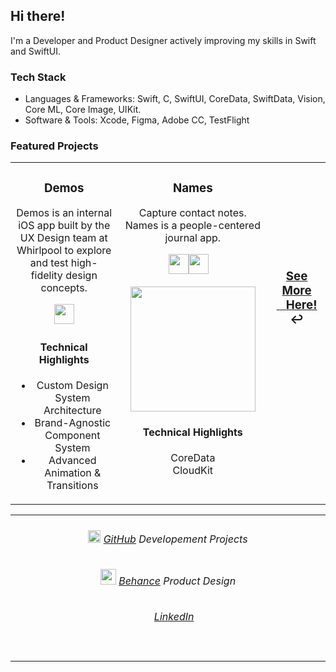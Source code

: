 <h2>Hi there!</h2>

<p>I'm a Developer and Product Designer actively improving my skills in Swift and SwiftUI.</p>

<h3> Tech Stack</h3>
<ul>
  <li>Languages & Frameworks: Swift, C, SwiftUI, CoreData, SwiftData, Vision, Core ML, Core Image, UIKit.</li>
  <li>Software & Tools: Xcode, Figma, Adobe CC, TestFlight </li>
</ul>

<h3>Featured Projects</h3>

<table>
<tr>

<!-- PROJECT 1 - DEMOS -->
<td valign="top" align="center" width="380">

<h3>Demos</h3>  
<p>
Demos is an internal iOS app built by the UX Design team at Whirlpool to explore and test high-fidelity design concepts.
</p>

<a href="https://github.com/ricardonovelot/Names-Public"><img src="https://github.com/user-attachments/assets/0262ec1b-1c6c-41c9-b6f9-1cc0e5462344" width="32">‏‏</a>

<h4>Technical Highlights</h4>
<ul>
<li>Custom Design System Architecture</li>
<li>Brand-Agnostic Component System</li>
<li>Advanced Animation & Transitions</li>
</ul>



<!-- PROJECT 2 - NAMES -->
<td valign="top" align="center" width="380">

<h3>Names</h3>  
<p>Capture contact notes. Names is a people-centered journal app.</p>
<p>
<a href="https://github.com/ricardonovelot/Names-Public"><img src="https://github.com/user-attachments/assets/58372ca1-63d6-423c-a558-08cb18c68cfb" width="32">‏‏</a>
&nbsp;
<a href="https://testflight.apple.com/join/NuON0fEq"><img src="https://github.com/user-attachments/assets/0926df5d-a3be-4109-bcce-3a72e078b4e1" width="32">‏‏</a> 
</p>
<a href="https://github.com/ricardonovelot/Names-Public">
<img src="https://github.com/user-attachments/assets/3a4f9d10-0395-4a90-b206-b4af0f6c6f66" width="200">
</a>
<h4>Technical Highlights</h4>
<p>
CoreData<br>
CloudKit<br>
</p>
<br>

</td>

<!-- SEE MORE -->
<td valign="center" align="center" width="240">
<h3 align="center"><a href="https://github.com/ricardonovelot/ricardonovelot/blob/main/Old-Projects.md">See More<br>‎‎‎‏‏‎ ‏‏‎ ‎‏‏‎ ‎‏‏‎Here!</a> ↩</h3>
<br><br><br><br><br><br>
</td>

</tr>
</table>

<table>
<tr>
<td align="center" width="10000">
<h6> 
  <img src="https://github.com/user-attachments/assets/3d564fbb-13b7-4361-89b9-2cd95fc35370" width="20">
    <a href="https://github.com/ricardonovelot/ricardonovelot/blob/main/Old-Projects.md">GitHub</a> Developement Projects
</h6>
<h6>
   <img src="https://github.com/user-attachments/assets/57963869-f8a5-4ad7-9531-440b5ebf04e8" width="25">
   <a href="https://www.behance.net/ricardolopezn/projects">Behance</a> Product Design
</h6>
  <h6> 
<img src="https://github.com/user-attachments/assets/aba04acd-68ef-4e72-9b78-79f983e102aa" width="15">
    <a href="https://www.linkedin.com/in/ricardo-nlo/">LinkedIn</a> 
</h6>
<br>
</td>
</tr>
</table>
